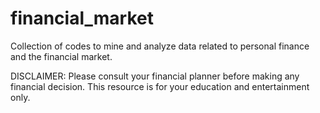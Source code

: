 # financial_market
Collection of codes to mine and analyze data related to personal finance and the financial market.


DISCLAIMER: Please consult your financial planner before making any financial decision. This resource is for your education and entertainment only.
